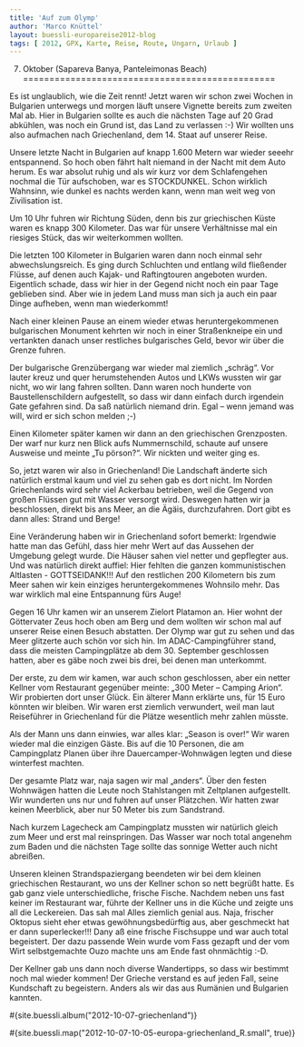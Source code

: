 ```yaml
---
title: 'Auf zum Olymp'
author: 'Marco Knüttel'
layout: buessli-europareise2012-blog
tags: [ 2012, GPX, Karte, Reise, Route, Ungarn, Urlaub ]
---
```

7. Oktober (Sapareva Banya, Panteleimonas Beach)
================================================

Es ist unglaublich, wie die Zeit rennt! Jetzt waren wir schon zwei Wochen in Bulgarien unterwegs und morgen 
läuft unsere Vignette bereits zum zweiten Mal ab. Hier in Bulgarien sollte es auch die nächsten Tage auf 20 
Grad abkühlen, was noch ein Grund ist, das Land zu verlassen :-) Wir wollten uns also aufmachen nach 
Griechenland, dem 14. Staat auf unserer Reise. 

Unsere letzte Nacht in Bulgarien auf knapp 1.600 Metern war wieder seeehr entspannend. So hoch oben fährt 
halt niemand in der Nacht mit dem Auto herum. Es war absolut ruhig und als wir kurz vor dem Schlafengehen 
nochmal die Tür aufschoben, war es STOCKDUNKEL. Schon wirklich Wahnsinn, wie dunkel es nachts werden kann, 
wenn man weit weg von Zivilisation ist.

Um 10 Uhr fuhren wir Richtung Süden, denn bis zur griechischen Küste waren es knapp 300 Kilometer. Das war 
für unsere Verhältnisse mal ein riesiges Stück, das wir weiterkommen wollten.

Die letzten 100 Kilometer in Bulgarien waren dann noch einmal sehr abwechslungsreich. Es ging durch Schluchten 
und entlang wild fließender Flüsse, auf denen auch Kajak- und Raftingtouren angeboten wurden. Eigentlich schade, 
dass wir hier in der Gegend nicht noch ein paar Tage geblieben sind. Aber wie in jedem Land muss man sich ja 
auch ein paar Dinge aufheben, wenn man wiederkommt!

Nach einer kleinen Pause an einem wieder etwas heruntergekommenen bulgarischen Monument kehrten wir noch in 
einer Straßenkneipe ein und vertankten danach unser restliches bulgarisches Geld, bevor wir über die Grenze 
fuhren.

Der bulgarische Grenzübergang war wieder mal ziemlich „schräg“. Vor lauter kreuz und quer herumstehenden 
Autos und LKWs wussten wir gar nicht, wo wir lang fahren sollten. Dann waren noch hunderte von Baustellenschildern 
aufgestellt, so dass wir dann einfach durch irgendein Gate gefahren sind. Da saß natürlich niemand drin. Egal – 
wenn jemand was will, wird er sich schon melden ;-)

Einen Kilometer später kamen wir dann an den griechischen Grenzposten. Der warf nur kurz nen Blick aufs 
Nummernschild, schaute auf unsere Ausweise und meinte „Tu pörson?“. Wir nickten und weiter ging es.

So, jetzt waren wir also in Griechenland! Die Landschaft änderte sich natürlich erstmal kaum und viel zu 
sehen gab es dort nicht. Im Norden Griechenlands wird sehr viel Ackerbau betrieben, weil die Gegend von 
großen Flüssen gut mit Wasser versorgt wird. Deswegen hatten wir ja beschlossen, direkt bis ans Meer, an 
die Ägäis, durchzufahren. Dort gibt es dann alles: Strand und Berge! 

Eine Veränderung haben wir in Griechenland sofort bemerkt: Irgendwie hatte man das Gefühl, dass hier mehr 
Wert auf das Aussehen der Umgebung gelegt wurde. Die Häuser sahen viel netter und gepflegter aus. Und was 
natürlich direkt auffiel: Hier fehlten die ganzen kommunistischen Altlasten - GOTTSEIDANK!!! Auf den 
restlichen 200 Kilometern bis zum Meer sahen wir kein einziges heruntergekommenes Wohnsilo mehr. Das 
war wirklich mal eine Entspannung fürs Auge!

Gegen 16 Uhr kamen wir an unserem Zielort Platamon an. Hier wohnt der Göttervater Zeus hoch oben am Berg 
und dem wollten wir schon mal auf unserer Reise einen Besuch abstatten. Der Olymp war gut zu sehen und 
das Meer glitzerte auch schön vor sich hin. Im ADAC-Campingführer stand, dass die meisten Campingplätze 
ab dem 30. September geschlossen hatten, aber es gäbe noch zwei bis drei, bei denen man unterkommt.

Der erste, zu dem wir kamen, war auch schon geschlossen, aber ein netter Kellner vom Restaurant gegenüber 
meinte: „300 Meter – Camping Arion“. Wir probierten dort unser Glück. Ein älterer Mann erklärte uns, für 
15 Euro könnten wir bleiben. Wir waren erst ziemlich verwundert, weil man laut Reiseführer in Griechenland 
für die Plätze wesentlich mehr zahlen müsste.

Als der Mann uns dann einwies, war alles klar: „Season is over!“ Wir waren wieder mal die einzigen Gäste. 
Bis auf die 10 Personen, die am Campingplatz Planen über ihre Dauercamper-Wohnwägen legten und diese 
winterfest machten.

Der gesamte Platz war, naja sagen wir mal „anders“. Über den festen Wohnwägen hatten die Leute noch 
Stahlstangen mit Zeltplanen aufgestellt. Wir wunderten uns nur und fuhren auf unser Plätzchen. Wir hatten 
zwar keinen Meerblick, aber nur 50 Meter bis zum Sandstrand.

Nach kurzem Lagecheck am Campingplatz mussten wir natürlich gleich zum Meer und erst mal reinspringen. Das 
Wasser war noch total angenehm zum Baden und die nächsten Tage sollte das sonnige Wetter auch nicht abreißen.

Unseren kleinen Strandspaziergang beendeten wir bei dem kleinen griechischen Restaurant, wo uns der Kellner 
schon so nett begrüßt hatte. Es gab ganz viele unterschiedliche, frische Fische. Nachdem neben uns fast 
keiner im Restaurant war, führte der Kellner uns in die Küche und zeigte uns all die Leckereien. Das sah 
mal Alles ziemlich genial aus. Naja, frischer Oktopus sieht eher etwas gewöhnungsbedürftig aus, aber 
geschmeckt hat er dann superlecker!!! Dany aß eine frische Fischsuppe und war auch total begeistert. Der 
dazu passende Wein wurde vom Fass gezapft und der vom Wirt selbstgemachte Ouzo machte uns am Ende fast 
ohnmächtig :-D.

Der Kellner gab uns dann noch diverse Wandertipps, so dass wir bestimmt noch mal wieder kommen! Der Grieche 
verstand es auf jeden Fall, seine Kundschaft zu begeistern. Anders als wir das aus Rumänien und Bulgarien 
kannten.

#{site.buessli.album("2012-10-07-griechenland")}

#{site.buessli.map("2012-10-07-10-05-europa-griechenland_R.small", true)}
